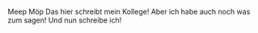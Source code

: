 Meep Möp
Das hier schreibt mein Kollege! 
Aber ich habe auch noch was zum sagen!
Und nun schreibe ich!
